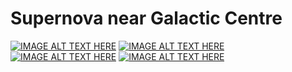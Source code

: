 # Supernova near Galactic Centre
[![IMAGE ALT TEXT HERE](http://img.youtube.com/vi/RkT_BpE63fI/0.jpg)](http://www.youtube.com/watch?v=RkT_BpE63fI)
[![IMAGE ALT TEXT HERE](http://img.youtube.com/vi/JtHTbSVg4Aw/0.jpg)](http://www.youtube.com/watch?v=JtHTbSVg4Aw)
[![IMAGE ALT TEXT HERE](http://img.youtube.com/vi/op2qT3ObkSE/0.jpg)](http://www.youtube.com/watch?v=op2qT3ObkSE)
[![IMAGE ALT TEXT HERE](http://img.youtube.com/vi/xdZAIzgd2N8/0.jpg)](http://www.youtube.com/watch?v=xdZAIzgd2N8)
